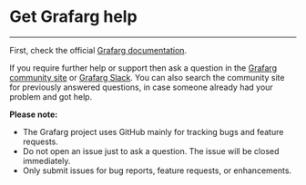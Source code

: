 # Get Grafarg help
------------------
First, check the official [Grafarg documentation](https://grafarg.com/docs/).

If you require further help or support then ask a question in the [Grafarg community site](https://community.grafarg.com/) or [Grafarg Slack](http://slack.raintank.io/). You can also search the community site for previously answered questions, in case someone already had your problem and got help.

 **Please note:**
- The Grafarg project uses GitHub mainly for tracking bugs and feature requests.
- Do not open an issue just to ask a question. The issue will be closed immediately.
- Only submit issues for bug reports, feature requests, or enhancements.
